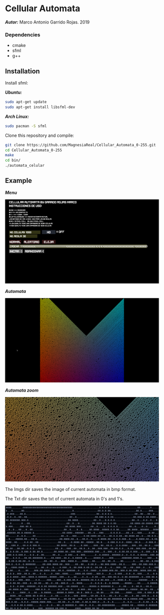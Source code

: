 # Cellular Automata
***Autor:*** Marco Antonio Garrido Rojas. 2019


### Dependencies
- cmake
- sfml
- g++

## Installation

Install sfml:

***Ubuntu:***

```bash
sudo apt-get update
sudo apt-get install libsfml-dev
```
***Arch Linux:***

```bash
sudo pacman -S sfml

```
Clone this repository and compile:

```bash
git clone https://github.com/MagnesiaReal/Cellular_Automata_0-255.git
cd Cellular_Automata_0-255
make
cd bin/
./automata_celular

```

## Example

***Menu***

![menu](https://github.com/MagnesiaReal/Cellular_Automata_0-255/blob/main/images/menu.png)

***Automata***

![automata](https://github.com/MagnesiaReal/Cellular_Automata_0-255/blob/main/images/automata.png)

***Automata zoom***

![zoom](https://github.com/MagnesiaReal/Cellular_Automata_0-255/blob/main/images/zoom.png)

The Imgs dir saves the image of current automata in bmp format.

The Txt dir saves the txt of current automata in 0's and 1's.

![txt](https://github.com/MagnesiaReal/Cellular_Automata_0-255/blob/main/images/txt.png)
